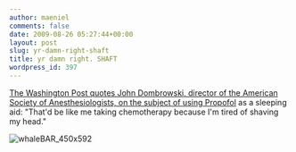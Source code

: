 ```yaml
---
author: maeniel
comments: false
date: 2009-08-26 05:27:44+00:00
layout: post
slug: yr-damn-right-shaft
title: yr damn right. SHAFT
wordpress_id: 397
---
```


[The Washington Post quotes John Dombrowski, director of the American Society of Anesthesiologists, on the subject of using Propofol](http://www.washingtonpost.com/wp-dyn/content/article/2009/08/24/AR2009082402193.html) as a sleeping aid: "That'd be like me taking chemotherapy because I'm tired of shaving my head."

![whaleBAR_450x592](http://maeniel.files.wordpress.com/2009/08/whalebar_450x592.jpg)
